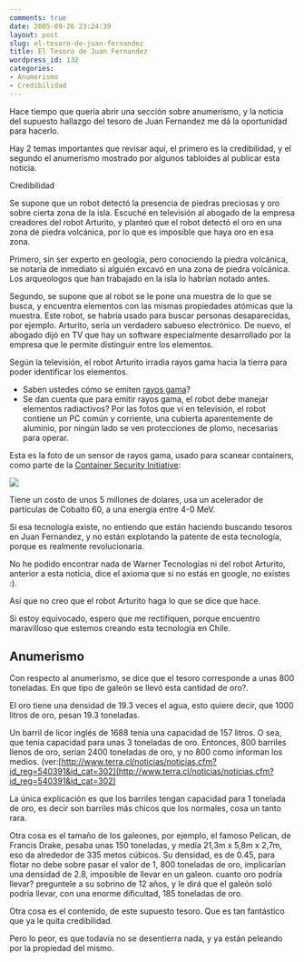 ```yaml
---
comments: true
date: 2005-09-26 23:24:39
layout: post
slug: el-tesoro-de-juan-fernandez
title: El Tesoro de Juan Fernandez
wordpress_id: 132
categories:
- Anumerismo
- Credibilidad
---
```


Hace tiempo que quería abrir una sección sobre anumerismo, y la noticia del supuesto hallazgo del tesoro de Juan Fernandez me dá la oportunidad para hacerlo.

Hay 2 temas importantes que revisar aquí, el primero es la credibilidad, y el segundo el anumerismo mostrado por algunos tabloides al publicar esta noticia.

Credibilidad

Se supone que un robot detectó la presencia de piedras preciosas y oro sobre cierta zona de la isla. Escuché en televisión al abogado de la empresa creadores del robot Arturito, y planteó que el robot detectó el oro en una zona de piedra volcánica, por lo que es imposible que haya oro en esa zona.

Primero, sin ser experto en geología, pero conociendo la piedra volcánica, se notaría de inmediato si alguién excavó en una zona de piedra volcánica. Los arqueologos que han trabajado en la isla lo habrían notado antes.

Segundo, se supone que al robot se le pone una muestra de lo que se busca, y encuentra elementos con las mismas propiedades atómicas que la muestra. Este robot, se habría usado para buscar personas desaparecidas, por ejemplo. Arturito, sería un verdadero sabueso electrónico. De nuevo, el abogado dijó en TV que hay un software especialmente desarrollado por la empresa que le permite distinguir entre los elementos.

Según la televisión, el robot Arturito irradia rayos gama hacia la tierra para poder identificar los elementos.

  * Saben ustedes cómo se emiten [rayos gama](http://en.wikipedia.org/wiki/Gamma_ray)?
  * Se dan cuenta que para emitir rayos gama, el robot debe manejar elementos radiactivos? Por las fotos que ví en televisión, el robot contiene un PC común y corriente, una cubierta aparentemente de aluminio, por ningún lado se ven protecciones de plomo, necesarias para operar.

Esta es la foto de un sensor de rayos gama, usado para scanear containers, como parte de la [Container Security Initiative](http://en.wikipedia.org/wiki/Container_Security_Initiative):

[![](https://www.inet.tsinghua.edu.cn/english2/images/gu60ct.jpg)](http://www.inet.tsinghua.edu.cn/english2/academics4.htm)

Tiene un costo de unos 5 millones de dolares, usa un acelerador de partículas de Cobalto 60, a una energia entre 4-0 MeV.

Si esa tecnología existe, no entiendo que están haciendo buscando tesoros en Juan Fernandez, y no están explotando la patente de esta tecnología, porque es realmente revolucionaria.

No he podido encontrar nada de Warner Tecnologías ni del robot Arturito, anterior a esta noticia, dice el axioma que si no estás en google, no existes :).

Así que no creo que el robot Arturito haga lo que se dice que hace.

Si estoy equivocado, espero que me rectifiquen, porque encuentro maravilloso que estemos creando esta tecnología en Chile.

## Anumerismo

Con respecto al anumerismo, se dice que el tesoro corresponde a unas 800 toneladas. En que tipo de galeón se llevó esta cantidad de oro?.

El oro tiene una densidad de 19.3 veces el agua, esto quiere decir, que 1000 litros de oro, pesan 19.3 toneladas.

Un barril de licor inglés de 1688 tenía una capacidad de 157 litros. O sea, que tenia capacidad para unas 3 toneladas de oro. Entonces, 800 barriles llenos de oro, serían 2400 toneladas de oro, y no 800 como informan los medios. (ver:[http://www.terra.cl/noticias/noticias.cfm?id_reg=540391&id_cat=302](http://www.terra.cl/noticias/noticias.cfm?id_reg=540391&id_cat=302)

La única explicación es que los barriles tengan capacidad para 1 tonelada de oro, es decir son barriles más chicos que los normales, cosa un tanto rara.

Otra cosa es el tamaño de los
galeones, por ejemplo, el famoso Pelican, de Francis Drake, pesaba unas 150 toneladas, y medía 21,3m x 5,8m x 2,7m, eso da alrededor de 335 metos cúbicos. Su densidad, es de 0.45, para flotar no debe sobre pasar el valor de 1, 800 toneladas de oro, implicarían una densidad de 2.8, imposible de llevar en un galeon. cuanto oro podría llevar? preguntele a su sobrino de 12 años, y le dirá que el galeón soló podría llevar, con una enorme dificultad, 185 toneladas de oro.

Otra cosa es el contenido, de este supuesto tesoro. Que es tan fantástico que ya le quita credibilidad.

Pero lo peor, es que todavía no se desentierra nada, y ya están peleando por la propiedad del mismo.




